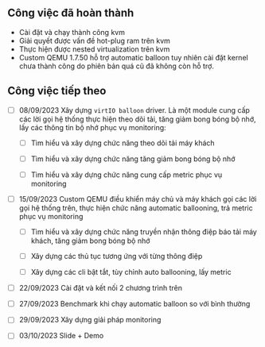## Công việc đã hoàn thành

- Cài đặt và chạy thành công kvm
- Giải quyết được vấn đề hot-plug ram trên kvm
- Thực hiện được nested virtualization trên kvm
- Custom QEMU 1.7.50 hỗ trợ automatic balloon tuy nhiên cài đặt kernel
chưa thành công do phiên bản quá cũ đã không còn hỗ trợ.

## Công việc tiếp theo

- [ ] 08/09/2023 Xây dựng `virtIO balloon` driver. Là một module cung cấp các lời gọi hệ
thống thực hiện theo dõi tải, tăng giảm bong bóng bộ nhớ, lấy các thông tin
bộ nhớ phục vụ monitoring:

  - [ ] Tìm hiểu và xây dựng chức năng theo dõi tải máy khách

  - [ ] Tìm hiểu và xây dựng chức năng tăng giảm bong bóng bộ nhớ

  - [ ] Tìm hiểu và xây dựng chức năng cung cấp metric phục vụ monitoring

- [ ] 15/09/2023 Custom QEMU điều khiển máy chủ và máy khách gọi các lời gọi hệ thống
trên, thực hiện chức năng automatic ballooning, trả metric phục vụ monitoring

  - [ ] Tìm hiểu và xây dựng chức năng truyền nhận thông điệp báo tải máy khách,
  tăng giảm bong bóng bộ nhớ

  - [ ] Xây dựng các thủ tục tương ứng với từng thông điệp

  - [ ] Xây dựng các cli bật tắt, tùy chỉnh auto ballooning, lấy metric

- [ ] 22/09/2023 Cài đặt và kết nối 2 chương trình trên

- [ ] 27/09/2023 Benchmark khi chạy automatic balloon so với bình thường

- [ ] 29/09/2023 Xây dựng giải pháp monitoring

- [ ] 03/10/2023 Slide + Demo
